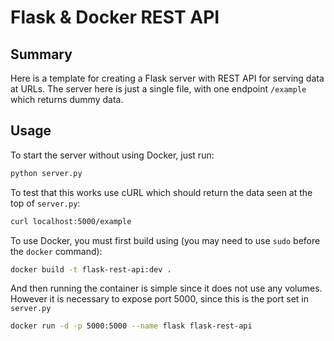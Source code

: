 # Flask & Docker REST API

## Summary

Here is a template for creating a Flask server with REST API for serving data at URLs.
The server here is just a single file, with one endpoint `/example` which returns 
dummy data.

## Usage

To start the server without using Docker, just run:

```bash
python server.py
```

To test that this works use cURL which should return the data seen at the top of
`server.py`:

```bash
curl localhost:5000/example
```

To use Docker, you must first build using (you may need to use `sudo` before the `docker` 
command):

```bash
docker build -t flask-rest-api:dev .
```

And then running the container is simple since it does not use any volumes. However
it is necessary to expose port 5000, since this is the port set in `server.py`

```bash
docker run -d -p 5000:5000 --name flask flask-rest-api
```

